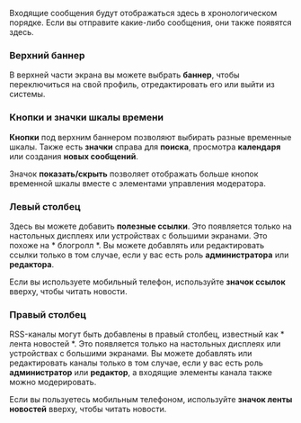 Входящие сообщения будут отображаться здесь в хронологическом порядке. Если вы отправите какие-либо сообщения, они также появятся здесь.

### Верхний баннер
В верхней части экрана вы можете выбрать **баннер**, чтобы переключиться на свой профиль, отредактировать его или выйти из системы.

### Кнопки и значки шкалы времени
**Кнопки** под верхним баннером позволяют выбирать разные временные шкалы. Также есть **значки** справа для **поиска**, просмотра **календаря** или создания **новых сообщений**.

Значок **показать/скрыть** позволяет отображать больше кнопок временной шкалы вместе с элементами управления модератора.

### Левый столбец
Здесь вы можете добавить **полезные ссылки**. Это появляется только на настольных дисплеях или устройствах с большими экранами. Это похоже на * блогролл *. Вы можете добавлять или редактировать ссылки только в том случае, если у вас есть роль **администратора** или **редактора**.

Если вы используете мобильный телефон, используйте **значок ссылок** вверху, чтобы читать новости.

### Правый столбец
RSS-каналы могут быть добавлены в правый столбец, известный как * лента новостей *. Это появляется только на настольных дисплеях или устройствах с большими экранами. Вы можете добавлять или редактировать каналы только в том случае, если у вас есть роль **администратор** или **редактор**, а входящие элементы канала также можно модерировать.

Если вы пользуетесь мобильным телефоном, используйте **значок ленты новостей** вверху, чтобы читать новости.
